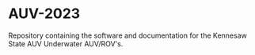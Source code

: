# AUV-2023
Repository containing the software and documentation for the Kennesaw State AUV Underwater AUV/ROV's.
